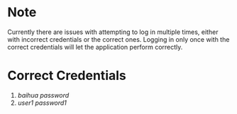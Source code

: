 # Note
Currently there are issues with attempting to log in multiple times, either with incorrect credentials or the correct ones. Logging in only once with the correct credentials will let the application perform correctly.

# Correct Credentials
1. *baihua* *password*
2. *user1* *password1*